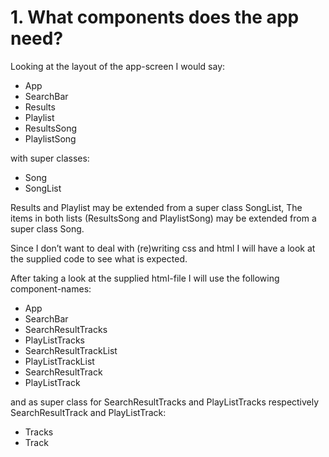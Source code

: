 # 1. What components does the app need?
Looking at the layout of the app-screen I would say:
* App
* SearchBar
* Results
* Playlist
* ResultsSong
* PlaylistSong

with super classes:
* Song
* SongList

Results and Playlist may be extended from a super class SongList, The items in both lists (ResultsSong and PlaylistSong) may be extended from a super class Song.
 
Since I don’t want to deal with (re)writing css and html I will have a look at the supplied code to see what is expected.

After taking a look at the supplied html-file I will use the following component-names:
* App
* SearchBar
* SearchResultTracks
* PlayListTracks
* SearchResultTrackList
* PlayListTrackList
* SearchResultTrack
* PlayListTrack

and as super class for SearchResultTracks and PlayListTracks respectively SearchResultTrack and PlayListTrack:
* Tracks
* Track


